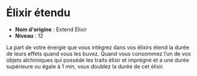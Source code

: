# Élixir étendu

 * **Nom d'origine** : Extend Elixir
 * **Niveau** : 12


<p>La part de votre énergie que vous intégrez dans vos élixirs étend la durée de leurs effets quand vous les buvez. Quand vous consommez l’un de vos objets alchimiques qui possède les traits élixir et imprégné et a une durée supérieure ou égale à 1 min, vous doublez la durée de cet élixir.</p>